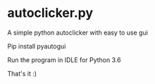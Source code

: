 # autoclicker.py

A simple python autoclicker with easy to use gui

Pip install pyautogui

Run the program in IDLE for Python 3.6

That's it :)